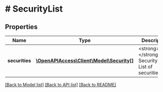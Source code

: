 # # SecurityList

## Properties

Name | Type | Description | Notes
------------ | ------------- | ------------- | -------------
**securities** | [**\OpenAPIAccess\Client\Model\Security[]**](Security.md) | &lt;strong&gt;Type:&lt;/strong&gt; Security&lt;br/&gt; List of securities |

[[Back to Model list]](../../README.md#models) [[Back to API list]](../../README.md#endpoints) [[Back to README]](../../README.md)
